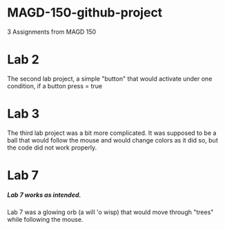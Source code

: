 # MAGD-150-github-project
3 Assignments from MAGD 150
# Lab 2
The second lab project, a simple "button" that would activate under one condition, if a button press = true
# Lab 3
The third lab project was a bit more complicated. It was supposed to be a ball that would follow the mouse and would change colors as it did so, but the code did not work properly.
# Lab 7
##### Lab 7 works as intended.
Lab 7 was a glowing orb (a will 'o wisp) that would move through "trees" while following the mouse.
